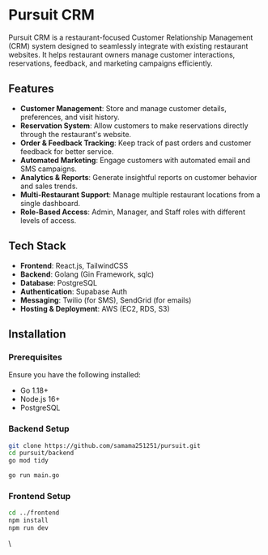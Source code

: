 # Pursuit CRM

Pursuit CRM is a restaurant-focused Customer Relationship Management (CRM) system designed to seamlessly integrate with existing restaurant websites. It helps restaurant owners manage customer interactions, reservations, feedback, and marketing campaigns efficiently.

## Features

- **Customer Management**: Store and manage customer details, preferences, and visit history.
- **Reservation System**: Allow customers to make reservations directly through the restaurant's website.
- **Order & Feedback Tracking**: Keep track of past orders and customer feedback for better service.
- **Automated Marketing**: Engage customers with automated email and SMS campaigns.
- **Analytics & Reports**: Generate insightful reports on customer behavior and sales trends.
- **Multi-Restaurant Support**: Manage multiple restaurant locations from a single dashboard.
- **Role-Based Access**: Admin, Manager, and Staff roles with different levels of access.

## Tech Stack

- **Frontend**: React.js, TailwindCSS
- **Backend**: Golang (Gin Framework, sqlc)
- **Database**: PostgreSQL
- **Authentication**: Supabase Auth
- **Messaging**: Twilio (for SMS), SendGrid (for emails)
- **Hosting & Deployment**: AWS (EC2, RDS, S3)

## Installation

### Prerequisites
Ensure you have the following installed:
- Go 1.18+
- Node.js 16+
- PostgreSQL

### Backend Setup
```bash
git clone https://github.com/samama251251/pursuit.git
cd pursuit/backend
go mod tidy

go run main.go
```

### Frontend Setup
```bash
cd ../frontend
npm install
npm run dev
```
\

